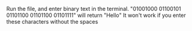 Run the file, and enter binary text in the terminal. "01001000 01100101 01101100 01101100 01101111" will return "Hello" It won't work if you enter these characters without the spaces
